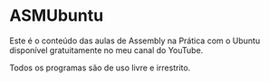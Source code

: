 # ASMUbuntu

Este é o conteúdo das aulas de Assembly na Prática com o Ubuntu disponível gratuitamente no meu canal do YouTube.

Todos os programas são de uso livre e irrestrito.
